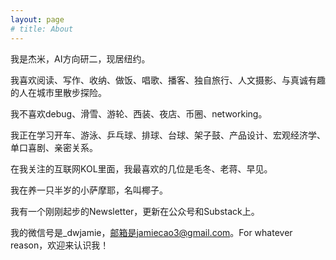 ```yaml
---
layout: page
# title: About
---
```


我是杰米，AI方向研二，现居纽约。

我喜欢阅读、写作、收纳、做饭、唱歌、播客、独自旅行、人文摄影、与真诚有趣的人在城市里散步探险。

我不喜欢debug、滑雪、游轮、西装、夜店、币圈、networking。

我正在学习开车、游泳、乒乓球、排球、台球、架子鼓、产品设计、宏观经济学、单口喜剧、亲密关系。

在我关注的互联网KOL里面，我最喜欢的几位是毛冬、老蒋、早见。

我在养一只半岁的小萨摩耶，名叫椰子。

我有一个刚刚起步的Newsletter，更新在公众号和Substack上。

我的微信号是_dwjamie，邮箱是jamiecao3@gmail.com。For whatever reason，欢迎来认识我！
